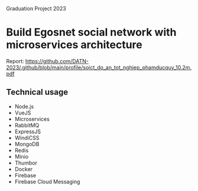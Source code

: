 Graduation Project 2023

# Build Egosnet social network with microservices architecture

Report: https://github.com/DATN-2023/.github/blob/main/profile/soict_do_an_tot_nghiep_phamducquy_10.2m.pdf

## Technical usage
- Node.js
- VueJS
- Microservices
- RabbitMQ
- ExpressJS
- WindiCSS
- MongoDB
- Redis
- Minio
- Thumbor
- Docker
- Firebase
- Firebase Cloud Messaging
  
